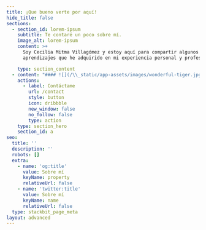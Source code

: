 ```yaml
---
title: ¡Que bueno verte por aquí!
hide_title: false
sections:
  - section_id: lorem-ipsum
    subtitle: Te contaré un poco sobre mí.
    image_alt: lorem-ipsum
    content: >+
      Soy Cecilia Mitma Villagómez y estoy aquí para compartir algunos
      aprendizajes que he adquirido en mi experiencia personal y profesional.

    type: section_content
  - content: "#### ![](/\\_static/app-assets/images/wonderful-tiger.jpg)\n\n#### Mi profesión\n\nEstudié Ingeniería Industrial en la Universidad Nacional Mayor de San Marcos y tengo 8 años de experiencia en Planeamiento Financiero, Planeamiento Estratégico, Costos, Presupuestos, Gestión de procesos, Gestión de Proyectos y Análisis de KPI’s. Me enfoco en buscar oportunidades de mejora apoyándome en información consistente y veraz que aporte valor a la toma de decisiones y al planteamiento de estrategias.\_\nMi objetivo es contribuir con el crecimiento de negocios y el desarrollo de equipos.\n\n#### Mi historia\n\nVengo de una familia muy unida y con mucho empuje, soy de Lima pero por mis venas corre sangre sureña, ya que mi madre es arequipeña y mi padre ayacuchano. Desde muy pequeña mis padres me enseñaron que siempre podemos encontrar una mejor versión de nosotros mismos y que cualquier obstáculo se resuelve con esfuerzo y creatividad.\n\n#### Mis valores\n\nOptimismo, Perseverancia, Amor, Coherencia y Liderazgo.\n"
    actions:
      - label: Contáctame
        url: /contact
        style: button
        icon: dribbble
        new_window: false
        no_follow: false
        type: action
    type: section_hero
    section_id: a
seo:
  title: ''
  description: ''
  robots: []
  extra:
    - name: 'og:title'
      value: Sobre mí
      keyName: property
      relativeUrl: false
    - name: 'twitter:title'
      value: Sobre mí
      keyName: name
      relativeUrl: false
  type: stackbit_page_meta
layout: advanced
---
```

